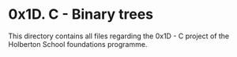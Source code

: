 # 0x1D. C - Binary trees

This directory contains all files regarding the 0x1D - C project of the Holberton School foundations programme.

